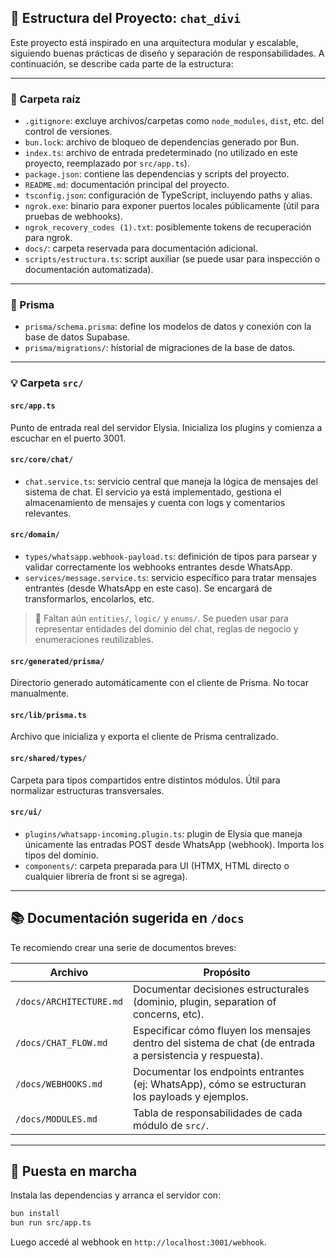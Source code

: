 ## 📁 Estructura del Proyecto: `chat_divi`

Este proyecto está inspirado en una arquitectura modular y escalable, siguiendo buenas prácticas de diseño y separación de responsabilidades. A continuación, se describe cada parte de la estructura:

---

### 🧠 Carpeta raíz

* `.gitignore`: excluye archivos/carpetas como `node_modules`, `dist`, etc. del control de versiones.
* `bun.lock`: archivo de bloqueo de dependencias generado por Bun.
* `index.ts`: archivo de entrada predeterminado (no utilizado en este proyecto, reemplazado por `src/app.ts`).
* `package.json`: contiene las dependencias y scripts del proyecto.
* `README.md`: documentación principal del proyecto.
* `tsconfig.json`: configuración de TypeScript, incluyendo paths y alias.
* `ngrok.exe`: binario para exponer puertos locales públicamente (útil para pruebas de webhooks).
* `ngrok_recovery_codes (1).txt`: posiblemente tokens de recuperación para ngrok.
* `docs/`: carpeta reservada para documentación adicional.
* `scripts/estructura.ts`: script auxiliar (se puede usar para inspección o documentación automatizada).

---

### 🧬 Prisma

* `prisma/schema.prisma`: define los modelos de datos y conexión con la base de datos Supabase.
* `prisma/migrations/`: historial de migraciones de la base de datos.

---

### 💡 Carpeta `src/`

#### `src/app.ts`

Punto de entrada real del servidor Elysia. Inicializa los plugins y comienza a escuchar en el puerto 3001.

#### `src/core/chat/`

* `chat.service.ts`: servicio central que maneja la lógica de mensajes del sistema de chat. El servicio ya está implementado, gestiona el almacenamiento de mensajes y cuenta con logs y comentarios relevantes.

#### `src/domain/`

* `types/whatsapp.webhook-payload.ts`: definición de tipos para parsear y validar correctamente los webhooks entrantes desde WhatsApp.
* `services/message.service.ts`: servicio específico para tratar mensajes entrantes (desde WhatsApp en este caso). Se encargará de transformarlos, encolarlos, etc.

> 📌 Faltan aún `entities/`, `logic/` y `enums/`. Se pueden usar para representar entidades del dominio del chat, reglas de negocio y enumeraciones reutilizables.

#### `src/generated/prisma/`

Directorio generado automáticamente con el cliente de Prisma. No tocar manualmente.

#### `src/lib/prisma.ts`

Archivo que inicializa y exporta el cliente de Prisma centralizado.

#### `src/shared/types/`

Carpeta para tipos compartidos entre distintos módulos. Útil para normalizar estructuras transversales.

#### `src/ui/`

* `plugins/whatsapp-incoming.plugin.ts`: plugin de Elysia que maneja únicamente las entradas POST desde WhatsApp (webhook). Importa los tipos del dominio.
* `components/`: carpeta preparada para UI (HTMX, HTML directo o cualquier librería de front si se agrega).

---

## 📚 Documentación sugerida en `/docs`

Te recomiendo crear una serie de documentos breves:

| Archivo                 | Propósito                                                                                                |
| ----------------------- | -------------------------------------------------------------------------------------------------------- |
| `/docs/ARCHITECTURE.md` | Documentar decisiones estructurales (dominio, plugin, separation of concerns, etc).                      |
| `/docs/CHAT_FLOW.md`    | Especificar cómo fluyen los mensajes dentro del sistema de chat (de entrada a persistencia y respuesta). |
| `/docs/WEBHOOKS.md`     | Documentar los endpoints entrantes (ej: WhatsApp), cómo se estructuran los payloads y ejemplos.          |
| `/docs/MODULES.md`      | Tabla de responsabilidades de cada módulo de `src/`.                                                     |

---

## 🚀 Puesta en marcha

Instala las dependencias y arranca el servidor con:

```bash
bun install
bun run src/app.ts
```

Luego accedé al webhook en `http://localhost:3001/webhook`.